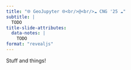 ```yaml
---
title: "🌐 GeoJupyter 🌐<br/>@<br/>☁️ CNG '25 ☁️"
subtitle: |
  TODO
title-slide-attributes:
  data-notes: |
    TODO
format: "revealjs"
---
```


Stuff and things!

